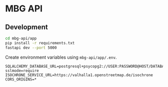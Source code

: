 # MBG API

## Development

```bash
cd mbg-api/app
pip install -r requirements.txt
fastapi dev --port 5000
```

Create environment variables using `mbg-api/app/.env`.
```
SQLALCHEMY_DATABASE_URL=postgresql+psycopg2://USER:PASSWORD@HOST/DATABASE?sslmode=require
ISOCHRONE_SERVICE_URL=https://valhalla1.openstreetmap.de/isochrone
CORS_ORIGINS=*
```

